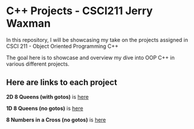 # C++ Projects - CSCI211 Jerry Waxman

In this repository, I will be showcasing my take on the projects assigned in CSCI 211 - Object Oriented Programming C++

The goal here is to showcase and overview my dive into OOP C++ in various different projects.

## Here are links to each project

**2D 8 Queens (with gotos)** is [here](https://github.com/Dameme1/C-Projects-for-cs211-Waxman/blob/main/2d8queens.cpp)

**1D 8 Queens (no gotos)** is [here](https://github.com/Dameme1/C-Projects-for-cs211-Waxman/blob/main/1d8queensnogoto.cpp)

**8 Numbers in a Cross (no gotos)** is [here](www.google.com)


